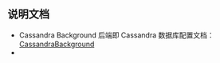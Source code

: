 ## 说明文档

- Cassandra Background 后端即 Cassandra 数据库配置文档：[CassandraBackground](./CassandraBackground.md)
- 